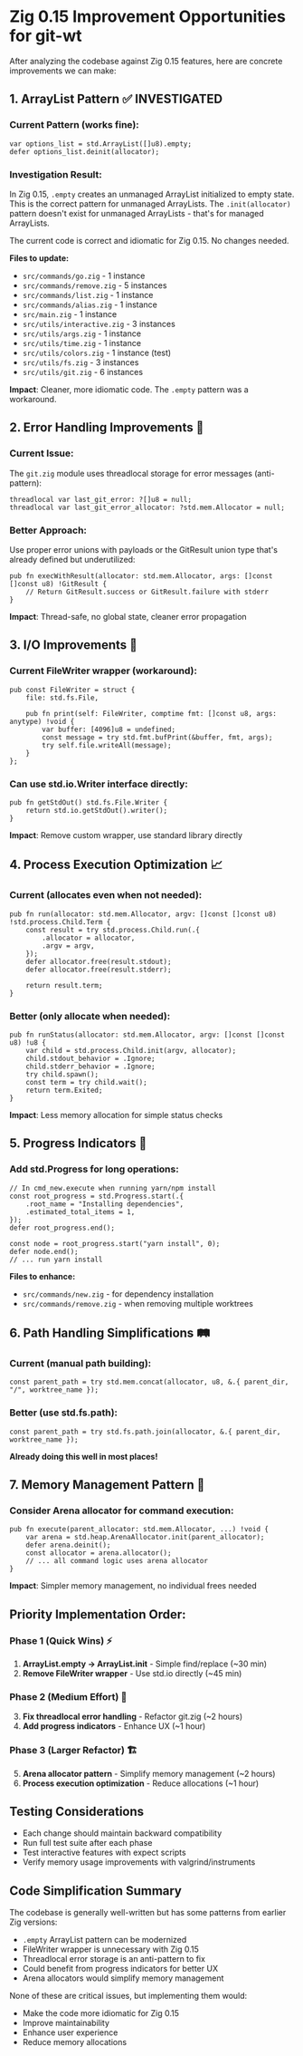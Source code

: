 # Zig 0.15 Improvement Opportunities for git-wt

After analyzing the codebase against Zig 0.15 features, here are concrete improvements we can make:

## 1. ArrayList Pattern ✅ INVESTIGATED

### Current Pattern (works fine):
```zig
var options_list = std.ArrayList([]u8).empty;
defer options_list.deinit(allocator);
```

### Investigation Result:
In Zig 0.15, `.empty` creates an unmanaged ArrayList initialized to empty state. This is the correct pattern for unmanaged ArrayLists. The `.init(allocator)` pattern doesn't exist for unmanaged ArrayLists - that's for managed ArrayLists. 

The current code is correct and idiomatic for Zig 0.15. No changes needed.

**Files to update:**
- `src/commands/go.zig` - 1 instance
- `src/commands/remove.zig` - 5 instances
- `src/commands/list.zig` - 1 instance
- `src/commands/alias.zig` - 1 instance
- `src/main.zig` - 1 instance
- `src/utils/interactive.zig` - 3 instances
- `src/utils/args.zig` - 1 instance
- `src/utils/time.zig` - 1 instance
- `src/utils/colors.zig` - 1 instance (test)
- `src/utils/fs.zig` - 3 instances
- `src/utils/git.zig` - 6 instances

**Impact**: Cleaner, more idiomatic code. The `.empty` pattern was a workaround.

## 2. Error Handling Improvements 🔧

### Current Issue:
The `git.zig` module uses threadlocal storage for error messages (anti-pattern):
```zig
threadlocal var last_git_error: ?[]u8 = null;
threadlocal var last_git_error_allocator: ?std.mem.Allocator = null;
```

### Better Approach:
Use proper error unions with payloads or the GitResult union type that's already defined but underutilized:
```zig
pub fn execWithResult(allocator: std.mem.Allocator, args: []const []const u8) !GitResult {
    // Return GitResult.success or GitResult.failure with stderr
}
```

**Impact**: Thread-safe, no global state, cleaner error propagation

## 3. I/O Improvements 🚀

### Current FileWriter wrapper (workaround):
```zig
pub const FileWriter = struct {
    file: std.fs.File,
    
    pub fn print(self: FileWriter, comptime fmt: []const u8, args: anytype) !void {
        var buffer: [4096]u8 = undefined;
        const message = try std.fmt.bufPrint(&buffer, fmt, args);
        try self.file.writeAll(message);
    }
};
```

### Can use std.io.Writer interface directly:
```zig
pub fn getStdOut() std.fs.File.Writer {
    return std.io.getStdOut().writer();
}
```

**Impact**: Remove custom wrapper, use standard library directly

## 4. Process Execution Optimization 📈

### Current (allocates even when not needed):
```zig
pub fn run(allocator: std.mem.Allocator, argv: []const []const u8) !std.process.Child.Term {
    const result = try std.process.Child.run(.{
        .allocator = allocator,
        .argv = argv,
    });
    defer allocator.free(result.stdout);
    defer allocator.free(result.stderr);
    
    return result.term;
}
```

### Better (only allocate when needed):
```zig
pub fn runStatus(allocator: std.mem.Allocator, argv: []const []const u8) !u8 {
    var child = std.process.Child.init(argv, allocator);
    child.stdout_behavior = .Ignore;
    child.stderr_behavior = .Ignore;
    try child.spawn();
    const term = try child.wait();
    return term.Exited;
}
```

**Impact**: Less memory allocation for simple status checks

## 5. Progress Indicators 🎯

### Add std.Progress for long operations:
```zig
// In cmd_new.execute when running yarn/npm install
const root_progress = std.Progress.start(.{
    .root_name = "Installing dependencies",
    .estimated_total_items = 1,
});
defer root_progress.end();

const node = root_progress.start("yarn install", 0);
defer node.end();
// ... run yarn install
```

**Files to enhance:**
- `src/commands/new.zig` - for dependency installation
- `src/commands/remove.zig` - when removing multiple worktrees

## 6. Path Handling Simplifications 🛤️

### Current (manual path building):
```zig
const parent_path = try std.mem.concat(allocator, u8, &.{ parent_dir, "/", worktree_name });
```

### Better (use std.fs.path):
```zig
const parent_path = try std.fs.path.join(allocator, &.{ parent_dir, worktree_name });
```

**Already doing this well in most places!**

## 7. Memory Management Pattern 💾

### Consider Arena allocator for command execution:
```zig
pub fn execute(parent_allocator: std.mem.Allocator, ...) !void {
    var arena = std.heap.ArenaAllocator.init(parent_allocator);
    defer arena.deinit();
    const allocator = arena.allocator();
    // ... all command logic uses arena allocator
}
```

**Impact**: Simpler memory management, no individual frees needed

## Priority Implementation Order:

### Phase 1 (Quick Wins) ⚡
1. **ArrayList.empty → ArrayList.init** - Simple find/replace (~30 min)
2. **Remove FileWriter wrapper** - Use std.io directly (~45 min)

### Phase 2 (Medium Effort) 🔨
3. **Fix threadlocal error handling** - Refactor git.zig (~2 hours)
4. **Add progress indicators** - Enhance UX (~1 hour)

### Phase 3 (Larger Refactor) 🏗️
5. **Arena allocator pattern** - Simplify memory management (~2 hours)
6. **Process execution optimization** - Reduce allocations (~1 hour)

## Testing Considerations

- Each change should maintain backward compatibility
- Run full test suite after each phase
- Test interactive features with expect scripts
- Verify memory usage improvements with valgrind/instruments

## Code Simplification Summary

The codebase is generally well-written but has some patterns from earlier Zig versions:
- `.empty` ArrayList pattern can be modernized
- FileWriter wrapper is unnecessary with Zig 0.15
- Threadlocal error storage is an anti-pattern to fix
- Could benefit from progress indicators for better UX
- Arena allocators would simplify memory management

None of these are critical issues, but implementing them would:
- Make the code more idiomatic for Zig 0.15
- Improve maintainability
- Enhance user experience
- Reduce memory allocations
